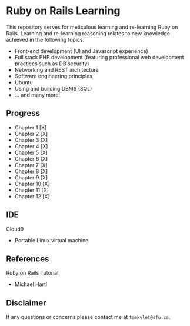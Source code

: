 # Ruby on Rails Learning

This repository serves for meticulous learning and re-learning Ruby on Rails. Learning and re-learning reasoning relates to new knowledge achieved in the following topics:

- Front-end development (UI and Javascript experience)
- Full stack PHP development (featuring professional web development practices such as DB security)
- Networking and REST architecture
- Software engineering principles
- Ubuntu
- Using and building DBMS (SQL)
- ... and many more!
                                    
## Progress

- Chapter 1  [X]
- Chapter 2  [X]
- Chapter 3  [X]
- Chapter 4  [X]
- Chapter 5  [X]
- Chapter 6  [X]
- Chapter 7  [X]
- Chapter 8  [X]
- Chapter 9  [X]
- Chapter 10 [X]
- Chapter 11 [X]
- Chapter 12 [X]

## IDE

Cloud9
- Portable Linux virtual machine
        
## References

Ruby on Rails Tutorial
- Michael Hartl

## Disclaimer

If any questions or concerns please contact me at `tamkylet@sfu.ca`.
